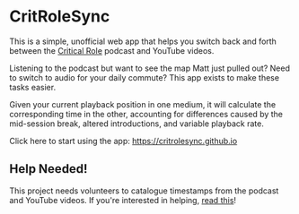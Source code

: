 # CritRoleSync

This is a simple, unofficial web app that helps you switch back and forth
between the [Critical Role](https://critrole.com) podcast and YouTube videos.

Listening to the podcast but want to see the map Matt just pulled out? Need to
switch to audio for your daily commute? This app exists to make these tasks
easier.

Given your current playback position in one medium, it will calculate the
corresponding time in the other, accounting for differences caused by the
mid-session break, altered introductions, and variable playback rate.

Click here to start using the app: https://critrolesync.github.io

## Help Needed!

This project needs volunteers to catalogue timestamps from the podcast and
YouTube videos. If you're interested in helping, [read
this](https://github.com/critrolesync/critrolesync.github.io/issues/1)!
